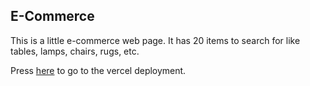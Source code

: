 ## E-Commerce

This is a little e-commerce web page. It has 20 items to search for like tables, lamps, chairs, rugs, etc.

Press [here](https://e-commerce-tau-wheat-61.vercel.app/) to go to the vercel deployment.

